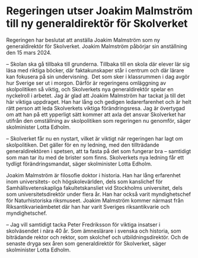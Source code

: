 # Regeringen utser Joakim Malmström till ny generaldirektör för Skolverket

Regeringen har beslutat att anställa Joakim Malmström som ny generaldirektör för Skolverket. Joakim Malmström påbörjar sin anställning den 15 mars 2024.

– Skolan ska gå tillbaka till grunderna. Tillbaka till en skola där elever lär sig läsa med riktiga böcker, där faktakunskaper står i centrum och där lärare kan fokusera på sin undervisning.  Det som sker i klassrummen i dag avgör hur Sverige ser ut i morgon. Därför är regeringens omläggning av skolpolitiken så viktig, och Skolverkets nya generaldirektör spelar en nyckelroll i arbetet. Jag är glad att Joakim Malmström har tackat ja till det här viktiga uppdraget. Han har lång och gedigen ledarerfarenhet och är helt rätt person att leda Skolverkets viktiga förändringsresa. Jag är övertygad om att han på ett ypperligt sätt kommer att axla det ansvar Skolverket har utifrån den omställning av skolpolitiken som regeringen nu genomför, säger skolminister Lotta Edholm.

– Skolverket får nu en nystart, vilket är viktigt när regeringen har lagt om skolpolitiken. Det gäller för en ny ledning, med den tillträdande generaldirektören i spetsen, att ta fasta på det som fungerar bra – samtidigt som man tar itu med de brister som finns. Skolverkets nya ledning får ett tydligt förändringsmandat, säger skolminister Lotta Edholm.

Joakim Malmström är filosofie doktor i historia. Han har lång erfarenhet inom universitets- och högskolevärlden, dels som kanslichef för Samhällsvetenskapliga fakultetskansliet vid Stockholms universitet, dels som universitetsdirektör under flera år. Han har också varit myndighetschef för Naturhistoriska riksmuseet. Joakim Malmström kommer närmast från Riksantikvarieämbetet där han har varit Sveriges riksantikvarie och myndighetschef.

– Jag vill samtidigt tacka Peter Fredriksson för viktiga insatser i skolväsendet i nära 40 år. Som ämneslärare i svenska och historia, som biträdande rektor och rektor, som skolchef och utbildningsdirektör. Och de senaste dryga sex åren som generaldirektör för Skolverket, säger skolminister Lotta Edholm.
